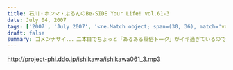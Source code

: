 ```yaml
---
title: 石川・ホンマ・ぶるんのBe-SIDE Your Life! vol.61-3
date: July 04, 2007
tags: ['2007', 'July 2007', '<re.Match object; span=(30, 36), match='vol.61'>']
draft: false
summary: ゴメンナサイ．．．二本目でちょっと「あるある風俗トーク」がイキ過ぎているのではないか．．．！？というご指摘があるやもやと思っている次第です。まぁ、許してやって下さいナ。とも言いながら、石川サンの叫び声が響き渡る三本目に。ちょっと短めですがそんな理由ももちろん入れ込みです〜。NAMAE
---
```


http://project-phi.ddo.jp/ishikawa/ishikawa061_3.mp3
